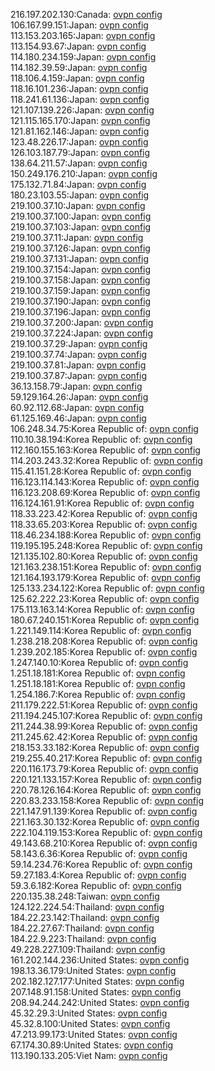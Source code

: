 216.197.202.130:Canada: [ovpn config](vpn/216_197_202_130.ovpn)  
106.167.99.151:Japan: [ovpn config](vpn/106_167_99_151.ovpn)  
113.153.203.165:Japan: [ovpn config](vpn/113_153_203_165.ovpn)  
113.154.93.67:Japan: [ovpn config](vpn/113_154_93_67.ovpn)  
114.180.234.159:Japan: [ovpn config](vpn/114_180_234_159.ovpn)  
114.182.39.59:Japan: [ovpn config](vpn/114_182_39_59.ovpn)  
118.106.4.159:Japan: [ovpn config](vpn/118_106_4_159.ovpn)  
118.16.101.236:Japan: [ovpn config](vpn/118_16_101_236.ovpn)  
118.241.61.136:Japan: [ovpn config](vpn/118_241_61_136.ovpn)  
121.107.139.226:Japan: [ovpn config](vpn/121_107_139_226.ovpn)  
121.115.165.170:Japan: [ovpn config](vpn/121_115_165_170.ovpn)  
121.81.162.146:Japan: [ovpn config](vpn/121_81_162_146.ovpn)  
123.48.226.17:Japan: [ovpn config](vpn/123_48_226_17.ovpn)  
126.103.187.79:Japan: [ovpn config](vpn/126_103_187_79.ovpn)  
138.64.211.57:Japan: [ovpn config](vpn/138_64_211_57.ovpn)  
150.249.176.210:Japan: [ovpn config](vpn/150_249_176_210.ovpn)  
175.132.71.84:Japan: [ovpn config](vpn/175_132_71_84.ovpn)  
180.23.103.55:Japan: [ovpn config](vpn/180_23_103_55.ovpn)  
219.100.37.10:Japan: [ovpn config](vpn/219_100_37_10.ovpn)  
219.100.37.100:Japan: [ovpn config](vpn/219_100_37_100.ovpn)  
219.100.37.103:Japan: [ovpn config](vpn/219_100_37_103.ovpn)  
219.100.37.11:Japan: [ovpn config](vpn/219_100_37_11.ovpn)  
219.100.37.126:Japan: [ovpn config](vpn/219_100_37_126.ovpn)  
219.100.37.131:Japan: [ovpn config](vpn/219_100_37_131.ovpn)  
219.100.37.154:Japan: [ovpn config](vpn/219_100_37_154.ovpn)  
219.100.37.158:Japan: [ovpn config](vpn/219_100_37_158.ovpn)  
219.100.37.159:Japan: [ovpn config](vpn/219_100_37_159.ovpn)  
219.100.37.190:Japan: [ovpn config](vpn/219_100_37_190.ovpn)  
219.100.37.196:Japan: [ovpn config](vpn/219_100_37_196.ovpn)  
219.100.37.200:Japan: [ovpn config](vpn/219_100_37_200.ovpn)  
219.100.37.224:Japan: [ovpn config](vpn/219_100_37_224.ovpn)  
219.100.37.29:Japan: [ovpn config](vpn/219_100_37_29.ovpn)  
219.100.37.74:Japan: [ovpn config](vpn/219_100_37_74.ovpn)  
219.100.37.81:Japan: [ovpn config](vpn/219_100_37_81.ovpn)  
219.100.37.87:Japan: [ovpn config](vpn/219_100_37_87.ovpn)  
36.13.158.79:Japan: [ovpn config](vpn/36_13_158_79.ovpn)  
59.129.164.26:Japan: [ovpn config](vpn/59_129_164_26.ovpn)  
60.92.112.68:Japan: [ovpn config](vpn/60_92_112_68.ovpn)  
61.125.169.46:Japan: [ovpn config](vpn/61_125_169_46.ovpn)  
106.248.34.75:Korea Republic of: [ovpn config](vpn/106_248_34_75.ovpn)  
110.10.38.194:Korea Republic of: [ovpn config](vpn/110_10_38_194.ovpn)  
112.160.155.163:Korea Republic of: [ovpn config](vpn/112_160_155_163.ovpn)  
114.203.243.32:Korea Republic of: [ovpn config](vpn/114_203_243_32.ovpn)  
115.41.151.28:Korea Republic of: [ovpn config](vpn/115_41_151_28.ovpn)  
116.123.114.143:Korea Republic of: [ovpn config](vpn/116_123_114_143.ovpn)  
116.123.208.69:Korea Republic of: [ovpn config](vpn/116_123_208_69.ovpn)  
116.124.161.91:Korea Republic of: [ovpn config](vpn/116_124_161_91.ovpn)  
118.33.223.42:Korea Republic of: [ovpn config](vpn/118_33_223_42.ovpn)  
118.33.65.203:Korea Republic of: [ovpn config](vpn/118_33_65_203.ovpn)  
118.46.234.188:Korea Republic of: [ovpn config](vpn/118_46_234_188.ovpn)  
119.195.195.248:Korea Republic of: [ovpn config](vpn/119_195_195_248.ovpn)  
121.135.102.80:Korea Republic of: [ovpn config](vpn/121_135_102_80.ovpn)  
121.163.238.151:Korea Republic of: [ovpn config](vpn/121_163_238_151.ovpn)  
121.164.193.179:Korea Republic of: [ovpn config](vpn/121_164_193_179.ovpn)  
125.133.234.122:Korea Republic of: [ovpn config](vpn/125_133_234_122.ovpn)  
125.62.222.23:Korea Republic of: [ovpn config](vpn/125_62_222_23.ovpn)  
175.113.163.14:Korea Republic of: [ovpn config](vpn/175_113_163_14.ovpn)  
180.67.240.151:Korea Republic of: [ovpn config](vpn/180_67_240_151.ovpn)  
1.221.149.114:Korea Republic of: [ovpn config](vpn/1_221_149_114.ovpn)  
1.238.218.208:Korea Republic of: [ovpn config](vpn/1_238_218_208.ovpn)  
1.239.202.185:Korea Republic of: [ovpn config](vpn/1_239_202_185.ovpn)  
1.247.140.10:Korea Republic of: [ovpn config](vpn/1_247_140_10.ovpn)  
1.251.18.181:Korea Republic of: [ovpn config](vpn/1_251_18_181.ovpn)  
1.251.18.181:Korea Republic of: [ovpn config](vpn/1_251_18_181.ovpn)  
1.254.186.7:Korea Republic of: [ovpn config](vpn/1_254_186_7.ovpn)  
211.179.222.51:Korea Republic of: [ovpn config](vpn/211_179_222_51.ovpn)  
211.194.245.107:Korea Republic of: [ovpn config](vpn/211_194_245_107.ovpn)  
211.244.38.99:Korea Republic of: [ovpn config](vpn/211_244_38_99.ovpn)  
211.245.62.42:Korea Republic of: [ovpn config](vpn/211_245_62_42.ovpn)  
218.153.33.182:Korea Republic of: [ovpn config](vpn/218_153_33_182.ovpn)  
219.255.40.217:Korea Republic of: [ovpn config](vpn/219_255_40_217.ovpn)  
220.116.173.79:Korea Republic of: [ovpn config](vpn/220_116_173_79.ovpn)  
220.121.133.157:Korea Republic of: [ovpn config](vpn/220_121_133_157.ovpn)  
220.78.126.164:Korea Republic of: [ovpn config](vpn/220_78_126_164.ovpn)  
220.83.233.158:Korea Republic of: [ovpn config](vpn/220_83_233_158.ovpn)  
221.147.91.139:Korea Republic of: [ovpn config](vpn/221_147_91_139.ovpn)  
221.163.30.132:Korea Republic of: [ovpn config](vpn/221_163_30_132.ovpn)  
222.104.119.153:Korea Republic of: [ovpn config](vpn/222_104_119_153.ovpn)  
49.143.68.210:Korea Republic of: [ovpn config](vpn/49_143_68_210.ovpn)  
58.143.6.36:Korea Republic of: [ovpn config](vpn/58_143_6_36.ovpn)  
59.14.234.76:Korea Republic of: [ovpn config](vpn/59_14_234_76.ovpn)  
59.27.183.4:Korea Republic of: [ovpn config](vpn/59_27_183_4.ovpn)  
59.3.6.182:Korea Republic of: [ovpn config](vpn/59_3_6_182.ovpn)  
220.135.38.248:Taiwan: [ovpn config](vpn/220_135_38_248.ovpn)  
124.122.224.54:Thailand: [ovpn config](vpn/124_122_224_54.ovpn)  
184.22.23.142:Thailand: [ovpn config](vpn/184_22_23_142.ovpn)  
184.22.27.67:Thailand: [ovpn config](vpn/184_22_27_67.ovpn)  
184.22.9.223:Thailand: [ovpn config](vpn/184_22_9_223.ovpn)  
49.228.227.109:Thailand: [ovpn config](vpn/49_228_227_109.ovpn)  
161.202.144.236:United States: [ovpn config](vpn/161_202_144_236.ovpn)  
198.13.36.179:United States: [ovpn config](vpn/198_13_36_179.ovpn)  
202.182.127.177:United States: [ovpn config](vpn/202_182_127_177.ovpn)  
207.148.91.158:United States: [ovpn config](vpn/207_148_91_158.ovpn)  
208.94.244.242:United States: [ovpn config](vpn/208_94_244_242.ovpn)  
45.32.29.3:United States: [ovpn config](vpn/45_32_29_3.ovpn)  
45.32.8.100:United States: [ovpn config](vpn/45_32_8_100.ovpn)  
47.213.99.173:United States: [ovpn config](vpn/47_213_99_173.ovpn)  
67.174.30.89:United States: [ovpn config](vpn/67_174_30_89.ovpn)  
113.190.133.205:Viet Nam: [ovpn config](vpn/113_190_133_205.ovpn)  
